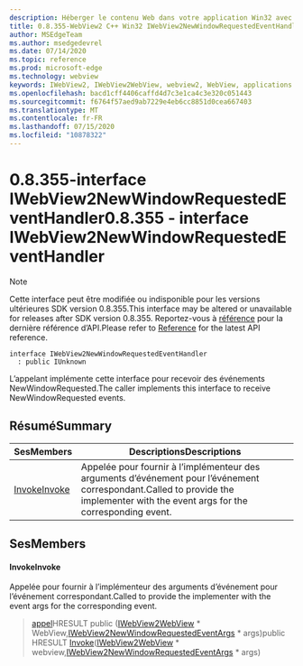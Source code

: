```yaml
---
description: Héberger le contenu Web dans votre application Win32 avec le contrôle Microsoft Edge WebView2
title: 0.8.355-WebView2 C++ Win32 IWebView2NewWindowRequestedEventHandler
author: MSEdgeTeam
ms.author: msedgedevrel
ms.date: 07/14/2020
ms.topic: reference
ms.prod: microsoft-edge
ms.technology: webview
keywords: IWebView2, IWebView2WebView, webview2, WebView, applications Win32, Win32, Edge
ms.openlocfilehash: bacd1cff4406caffd4d7c3e1ca4c3e320c051443
ms.sourcegitcommit: f6764f57aed9ab7229e4eb6cc8851d0cea667403
ms.translationtype: MT
ms.contentlocale: fr-FR
ms.lasthandoff: 07/15/2020
ms.locfileid: "10878322"
---
```

# <span data-ttu-id="23e3a-104">0.8.355-interface IWebView2NewWindowRequestedEventHandler</span><span class="sxs-lookup"><span data-stu-id="23e3a-104">0.8.355 - interface IWebView2NewWindowRequestedEventHandler</span></span> 

> [!NOTE]
> <span data-ttu-id="23e3a-105">Cette interface peut être modifiée ou indisponible pour les versions ultérieures SDK version 0.8.355.</span><span class="sxs-lookup"><span data-stu-id="23e3a-105">This interface may be altered or unavailable for releases after SDK version 0.8.355.</span></span> <span data-ttu-id="23e3a-106">Reportez-vous à [référence](../../../webview2-api-reference.md) pour la dernière référence d’API.</span><span class="sxs-lookup"><span data-stu-id="23e3a-106">Please refer to [Reference](../../../webview2-api-reference.md) for the latest API reference.</span></span>

```
interface IWebView2NewWindowRequestedEventHandler
  : public IUnknown
```

<span data-ttu-id="23e3a-107">L’appelant implémente cette interface pour recevoir des événements NewWindowRequested.</span><span class="sxs-lookup"><span data-stu-id="23e3a-107">The caller implements this interface to receive NewWindowRequested events.</span></span>

## <span data-ttu-id="23e3a-108">Résumé</span><span class="sxs-lookup"><span data-stu-id="23e3a-108">Summary</span></span>

 <span data-ttu-id="23e3a-109">Ses</span><span class="sxs-lookup"><span data-stu-id="23e3a-109">Members</span></span>                        | <span data-ttu-id="23e3a-110">Descriptions</span><span class="sxs-lookup"><span data-stu-id="23e3a-110">Descriptions</span></span>
--------------------------------|---------------------------------------------
[<span data-ttu-id="23e3a-111">Invoke</span><span class="sxs-lookup"><span data-stu-id="23e3a-111">Invoke</span></span>](#invoke) | <span data-ttu-id="23e3a-112">Appelée pour fournir à l’implémenteur des arguments d’événement pour l’événement correspondant.</span><span class="sxs-lookup"><span data-stu-id="23e3a-112">Called to provide the implementer with the event args for the corresponding event.</span></span>

## <span data-ttu-id="23e3a-113">Ses</span><span class="sxs-lookup"><span data-stu-id="23e3a-113">Members</span></span>

#### <span data-ttu-id="23e3a-114">Invoke</span><span class="sxs-lookup"><span data-stu-id="23e3a-114">Invoke</span></span> 

<span data-ttu-id="23e3a-115">Appelée pour fournir à l’implémenteur des arguments d’événement pour l’événement correspondant.</span><span class="sxs-lookup"><span data-stu-id="23e3a-115">Called to provide the implementer with the event args for the corresponding event.</span></span>

> <span data-ttu-id="23e3a-116">[appel](#invoke)HRESULT public ([IWebView2WebView](IWebView2WebView.md) \* WebView,[IWebView2NewWindowRequestedEventArgs](IWebView2NewWindowRequestedEventArgs.md) \* args)</span><span class="sxs-lookup"><span data-stu-id="23e3a-116">public HRESULT [Invoke](#invoke)([IWebView2WebView](IWebView2WebView.md) \* webview,[IWebView2NewWindowRequestedEventArgs](IWebView2NewWindowRequestedEventArgs.md) \* args)</span></span>

